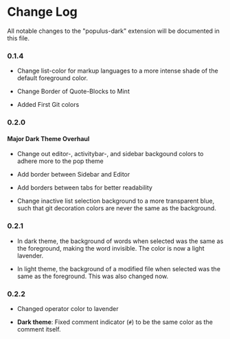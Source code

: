 # Change Log

All notable changes to the "populus-dark" extension will be documented in this file.

### 0.1.4
- Change list-color for markup languages to a more intense shade of the default foreground color.

- Change Border of Quote-Blocks to Mint

- Added First Git colors

### 0.2.0

#### Major Dark Theme Overhaul

- Change out editor-, activitybar-, and sidebar backgound colors to adhere more to 
  the pop theme

- Add border between Sidebar and Editor

- Add borders between tabs for better readability

- Change inactive list selection background to a more transparent blue, such that 
  git decoration colors are never the same as the background.

### 0.2.1

- In dark theme, the background of words when selected was the same as the foreground, making the word invisible. The color is now a light lavender.

- In light theme, the background of a modified file when selected was the same as the foreground. This was also changed now.

### 0.2.2

- Changed operator color to lavender

- **Dark theme**: Fixed comment indicator (`#`) to be the same color as the comment itself.

